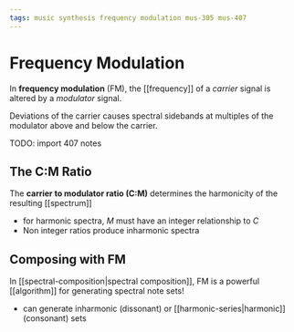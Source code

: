 ```yaml
---
tags: music synthesis frequency modulation mus-305 mus-407
---
```


# Frequency Modulation

In **frequency modulation** (FM), the [[frequency]] of a _carrier_ signal is altered by a _modulator_ signal.

Deviations of the carrier causes spectral sidebands at multiples of the modulator above and below the carrier.

TODO: import 407 notes

## The C:M Ratio

The **carrier to modulator ratio (C:M)** determines the harmonicity of the resulting [[spectrum]]

- for harmonic spectra, $M$ must have an integer relationship to $C$
- Non integer ratios produce inharmonic spectra

## Composing with FM

In [[spectral-composition|spectral composition]], FM is a powerful [[algorithm]] for generating spectral note sets!

- can generate inharmonic (dissonant) or [[harmonic-series|harmonic]] (consonant) sets
